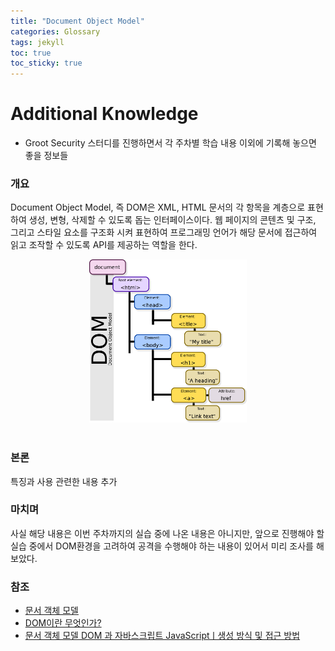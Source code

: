 ```yaml
---
title: "Document Object Model"
categories: Glossary
tags: jekyll
toc: true  
toc_sticky: true 
---
```


# Additional Knowledge
 - Groot Security 스터디를 진행하면서 각 주차별 학습 내용 이외에 기록해 놓으면 좋을 정보들

### 개요
  Document Object Model, 즉 DOM은 XML, HTML 문서의 각 항목을 계층으로 표현하여 생성, 변형, 삭제할 수 있도록 돕는 인터페이스이다. 웹 페이지의 콘텐츠 및 구조, 그리고 스타일 요소를 구조화 시켜 표현하여 프로그래밍 언어가 해당 문서에 접근하여 읽고 조작할 수 있도록 API를 제공하는 역할을 한다.
  <center><img src="/assets/230711/DOM.png" width="50%" height="50%" alt="DOM_Hierachy"></center><br/>

### 본론
  특징과 사용 관련한 내용 추가

### 마치며
  사실 해당 내용은 이번 주차까지의 실습 중에 나온 내용은 아니지만, 앞으로 진행해야 할 실습 중에서 DOM환경을 고려하여 공격을 수행해야 하는 내용이 있어서 미리 조사를 해 보았다.

### 참조
  * [문서 객체 모델](https://ko.wikipedia.org/wiki/문서_객체_모델)
  * [DOM이란 무엇인가?](https://velog.io/@godori/DOM이란-무엇인가)
  * [문서 객체 모델 DOM 과 자바스크립트 JavaScriptㅣ생성 방식 및 접근 방법](https://www.codestates.com/blog/content/dom-javascript)